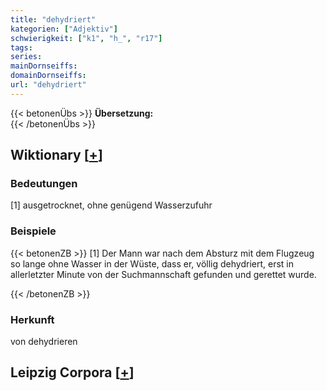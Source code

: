 ```yaml
---
title: "dehydriert"
kategorien: ["Adjektiv"]
schwierigkeit: ["k1", "h_", "r17"]
tags:
series:
mainDornseiffs:
domainDornseiffs:
url: "dehydriert"
---
```


{{< betonenÜbs >}}
**Übersetzung:**  
{{< /betonenÜbs >}}

## Wiktionary [[+](https://de.wiktionary.org/wiki/dehydriert)]

### Bedeutungen
[1] ausgetrocknet, ohne genügend Wasserzufuhr  

### Beispiele
{{< betonenZB >}}
[1] Der Mann war nach dem Absturz mit dem Flugzeug so lange ohne Wasser in der Wüste, dass er, völlig dehydriert, erst in allerletzter Minute von der Suchmannschaft gefunden und gerettet wurde.  

{{< /betonenZB >}}
### Herkunft
von dehydrieren  


## Leipzig Corpora [[+](https://corpora.uni-leipzig.de/en/res?word=dehydriert&corpusId=deu_newscrawl-public_2018)]

